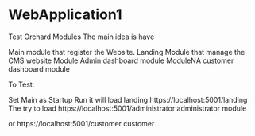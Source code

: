# WebApplication1
Test Orchard Modules
The main idea is have 

Main module that register the Website.
Landing Module that manage the CMS website
Module
  Admin dashboard module
ModuleNA
  customer dashboard module
  
  
To Test:

Set Main as Startup
Run 
it will load landing 
https://localhost:5001/landing
The try to load 
https://localhost:5001/administrator
administrator module

or
https://localhost:5001/customer
customer


